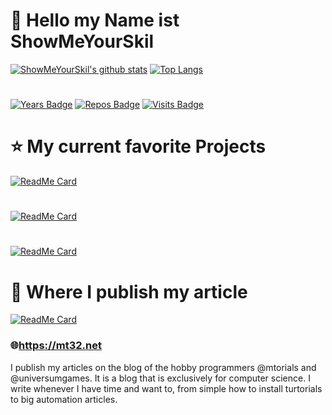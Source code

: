 # :wave: Hello my Name ist ShowMeYourSkil

[![ShowMeYourSkil's github stats](https://github-readme-stats.vercel.app/api?username=ShowMeYourSkil&theme=vue-dark&show_icons=true)](https://github.com/ShowMeYourSkil/ShowMeYourSkil)
[![Top Langs](https://github-readme-stats.vercel.app/api/top-langs/?username=ShowMeYourSkil&theme=vue-dark&show_icons=true)](https://github.com/ShowMeYourSkil/ShowMeYourSkil)
#
[![Years Badge](https://badges.pufler.dev/years/ShowMeYourSkil)](https://github.com/ShowMeYourSkil)
 [![Repos Badge](https://badges.pufler.dev/repos/ShowMeYourSkil)](https://github.com/ShowMeYourSkil?tab=repositories)
[![Visits Badge](https://badges.pufler.dev/visits/ShowMeYourSkil/ShowMeYourSkil)](https://github.com/ShowMeYourSkil?tab=repositories)
#
# :star: My current favorite Projects 
[![ReadMe Card](https://github-readme-stats.vercel.app/api/pin/?username=ShowMeYourSkil&repo=CovidDashboard&show_icons=true&theme=graywhite )](https://github.com/ShowMeYourSkil/CovidDashboard)

#

[![ReadMe Card](https://github-readme-stats.vercel.app/api/pin/?username=ShowMeYourSkil&repo=BetterWeather&show_icons=true&theme=graywhite )](https://github.com/ShowMeYourSkil/BetterWeather)

#

[![ReadMe Card](https://github-readme-stats.vercel.app/api/pin/?username=Progen-Dev&repo=Progen&show_icons=true&theme=graywhite )](https://github.com/Progen-Dev/Progen)



 
# 📖 Where I publish my article
[![ReadMe Card](https://github-readme-stats.vercel.app/api/pin/?username=mtorials&repo=hugo-mt32&show_icons=true&theme=graywhite )](https://github.com/mtorials/hugo-mt32)

### 🌐https://mt32.net

I publish my articles on the blog of the hobby programmers @mtorials and @universumgames. It is a blog that is exclusively for computer science. I write whenever I have time and want to, from simple how to install turtorials to big automation articles.
